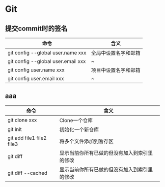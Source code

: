 # Git

## 提交commit时的签名

| 命令                                 | 含义         |
|------------------------------------|------------|
| git config --global user.name xxx  | 全局中设置名字和邮箱 |
| git config --global user.email xxx | ~          |
| git config user.name xxx           | 项目中设置名字和邮箱 |
| git config user.email xxx          | ~          |

## aaa

| 命令                        | 含义                     |
|---------------------------|------------------------|
| git clone xxx             | Clone一个仓库              |
| git init                  | 初始化一个新仓库               |
| git add file1 file2 file3 | 将多个文件添加到暂存区            |
| git diff                  | 显示当前你所有已做的但没有加入到索引里的修改 |
| git diff --cached         | 显示当前你所有已做的但没有加入到索引里的修改 |
